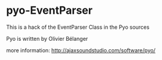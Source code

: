 # pyo-EventParser
This is a hack of the EventParser Class in the Pyo sources

Pyo is written by Olivier Bélanger

more information:
http://ajaxsoundstudio.com/software/pyo/
